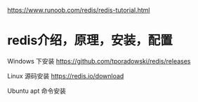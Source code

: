 https://www.runoob.com/redis/redis-tutorial.html

# redis介绍，原理，安装，配置

Windows 下安装
https://github.com/tporadowski/redis/releases

Linux 源码安装
https://redis.io/download

Ubuntu apt 命令安装
